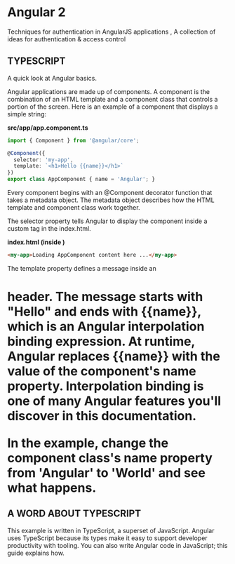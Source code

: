 # Angular 2
Techniques for authentication in AngularJS applications , A collection of ideas for authentication & access control

## TYPESCRIPT
A quick look at Angular basics.

Angular applications are made up of components. A component is the combination of an HTML template and a component class that controls a portion of the screen. Here is an example of a component that displays a simple string:

**src/app/app.component.ts**
```TYPESCRIPT
import { Component } from '@angular/core';

@Component({
  selector: 'my-app',
  template: `<h1>Hello {{name}}</h1>`
})
export class AppComponent { name = 'Angular'; }
```
Every component begins with an @Component decorator function that takes a metadata object. The metadata object describes how the HTML template and component class work together.

The selector property tells Angular to display the component inside a custom <my-app> tag in the index.html.

**index.html (inside <body>)**
```html
<my-app>Loading AppComponent content here ...</my-app>
```
The template property defines a message inside an <h1> header. The message starts with "Hello" and ends with {{name}}, which is an Angular interpolation binding expression. At runtime, Angular replaces {{name}} with the value of the component's name property. Interpolation binding is one of many Angular features you'll discover in this documentation.

In the example, change the component class's name property from 'Angular' to 'World' and see what happens.

## A WORD ABOUT TYPESCRIPT
This example is written in TypeScript, a superset of JavaScript. Angular uses TypeScript because its types make it easy to support developer productivity with tooling. You can also write Angular code in JavaScript; this guide explains how.
